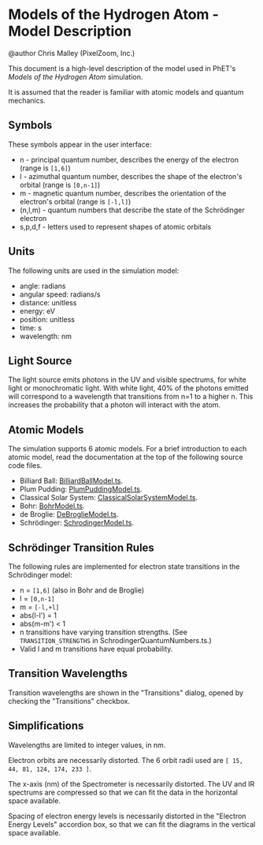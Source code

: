 # Models of the Hydrogen Atom - Model Description

@author Chris Malley (PixelZoom, Inc.)

This document is a high-level description of the model used in PhET's _Models of the Hydrogen Atom_ simulation.

It is assumed that the reader is familiar with atomic models and quantum mechanics.

## Symbols

These symbols appear in the user interface:

* n - principal quantum number, describes the energy of the electron (range is `[1,6]`)
* l - azimuthal quantum number, describes the shape of the electron's orbital (range is `[0,n-1]`)
* m - magnetic quantum number, describes the orientation of the electron's orbital (range is `[-l,l]`)
* (n,l,m) - quantum numbers that describe the state of the Schrödinger electron
* s,p,d,f - letters used to represent shapes of atomic orbitals

## Units

The following units are used in the simulation model:

* angle: radians
* angular speed: radians/s 
* distance: unitless
* energy: eV
* position: unitless
* time: s
* wavelength: nm

## Light Source

The light source emits photons in the UV and visible spectrums, for white light or monochromatic light. With white 
light, 40% of the photons emitted will correspond to a wavelength that transitions from n=1 to a higher n. This
increases the probability that a photon will interact with the atom.

## Atomic Models

The simulation supports 6 atomic models. For a brief introduction to each atomic model, read the documentation
at the top of the following source code files.

* Billiard Ball: [BilliardBallModel.ts](https://github.com/phetsims/models-of-the-hydrogen-atom/blob/main/js/common/model/BilliardBallModel.ts).
* Plum Pudding: [PlumPuddingModel.ts](https://github.com/phetsims/models-of-the-hydrogen-atom/blob/main/js/common/model/PlumPuddingModel.ts).
* Classical Solar System: [ClassicalSolarSystemModel.ts](https://github.com/phetsims/models-of-the-hydrogen-atom/blob/main/js/common/model/ClassicalSolarSystemModel.ts).
* Bohr: [BohrModel.ts](https://github.com/phetsims/models-of-the-hydrogen-atom/blob/main/js/common/model/BohrModel.ts).
* de Broglie: [DeBroglieModel.ts](https://github.com/phetsims/models-of-the-hydrogen-atom/blob/main/js/common/model/DeBroglieModel.ts).
* Schrödinger: [SchrodingerModel.ts](https://github.com/phetsims/models-of-the-hydrogen-atom/blob/main/js/common/model/SchrodingerModel.ts).

## Schrödinger Transition Rules

The following rules are implemented for electron state transitions in the Schrödinger model:

* n = `[1,6]` (also in Bohr and de Broglie)
* l = `[0,n-1]`
* m = `[-l,+l]`
* abs(l-l') = 1
* abs(m-m') < 1
* n transitions have varying transition strengths. (See `TRANSITION_STRENGTHS` in SchrodingerQuantumNumbers.ts.)
* Valid l and m transitions have equal probability.

## Transition Wavelengths

Transition wavelengths are shown in the "Transitions" dialog, opened by checking the "Transitions" checkbox.

## Simplifications

Wavelengths are limited to integer values, in nm.

Electron orbits are necessarily distorted. The 6 orbit radii used are `[ 15, 44, 81, 124, 174, 233 ]`.

The x-axis (nm) of the Spectrometer is necessarily distorted. The UV and IR spectrums are compressed so that
we can fit the data in the horizontal space available.

Spacing of electron energy levels is necessarily distorted in the "Electron Energy Levels" accordion box,
so that we can fit the diagrams in the vertical space available.

